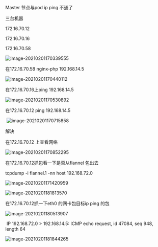









Master 节点与pod ip  ping 不通了

三台机器 

172.16.70.12 

172.16.70.16 

172.16.70.58 



![image-20210201170339555](https://xing-blog.oss-cn-beijing.aliyuncs.com/2021-02-01-090340.png)



在172.16.70.58 nginx-php 192.168.14.5 

![image-20210201170440112](https://xing-blog.oss-cn-beijing.aliyuncs.com/2021-02-01-090440.png)



在172.16.70.16上ping 192.168.14.5 

![image-20210201170530892](https://xing-blog.oss-cn-beijing.aliyuncs.com/2021-02-01-090531.png)

在172.16.70.12 ping 192.168.14.5 

​                        ![image-20210201170715858](https://xing-blog.oss-cn-beijing.aliyuncs.com/2021-02-01-090716.png)



解决

在172.16.70.12 上查看网络

 ![image-20210201170852295](https://xing-blog.oss-cn-beijing.aliyuncs.com/2021-02-01-090852.png)



在172.16.70.12抓包看一下是否从flannel 包出去  

tcpdump   -i   flannel.1   -nn host  192.168.72.0  

![image-20210201171420959](https://xing-blog.oss-cn-beijing.aliyuncs.com/2021-02-01-091421.png)

![image-20210201181813570](https://xing-blog.oss-cn-beijing.aliyuncs.com/2021-02-01-101813.png)



在172.16.70.12抓一下eth0 的网卡包目标ip ping 的包

![image-20210201180513907](https://xing-blog.oss-cn-beijing.aliyuncs.com/2021-02-01-100514.png)

​       IP 192.168.72.0 > 192.168.14.5: ICMP echo request, id 47084, seq 948, length 64  

![image-20210201181844265](https://xing-blog.oss-cn-beijing.aliyuncs.com/2021-02-01-101844.png)




